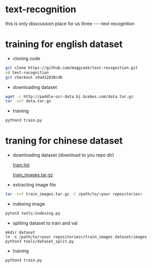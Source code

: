 # text-recognition
this is only disscussion place  for us three ----text recognition


training for english dataset
================

- cloning code
```sh
git clone https://github.com/maggieok/text-recognition.git
cd text-recognition
git checkout 19ad12838cdb
```
- downloading dataset
```sh
wget -c http://paddle-ocr-data.bj.bcebos.com/data.tar.gz
tar -xvf data.tar.gz
```
- training
```sh
python3 train.py
```


traning for chinese dataset
=======


- downloading dataset (download to you repo dir)

	[train.list](http://bj.bcebos.com/v1/ai-studio-online/4edf40b576534bc4b6d6d25c7ac30325ba5d9302c9da4316a04c865cee1e92bd?responseContentDisposition=attachment%3B%20filename%3Dtrain.list&authorization=bce-auth-v1%2F0ef6765c1e494918bc0d4c3ca3e5c6d1%2F2019-06-21T09%3A47%3A06Z%2F-1%2F%2F19d07e6fb96fc15811fb072ef9804aeb1dbb633dfb0d10eab78003c00b648122)

	[train_images.tar.gz](http://bj.bcebos.com/v1/ai-studio-online/f9328e4264514b69bd85a65bc7ec6623ac7f8feca87a496993215c01f7bc3778?responseContentDisposition=attachment%3B%20filename%3Dtrain_images.tar.gz&authorization=bce-auth-v1%2F0ef6765c1e494918bc0d4c3ca3e5c6d1%2F2019-06-21T09%3A47%3A46Z%2F-1%2F%2Fec807378f4011e3a1a969393ec4541211cb34d2a46b7778f429808028b75e863)
       
- extracting image file
```sh
tar -xvf train_images.tar.gz -C /path/to/<your repositories>
```

- indexing image
```python
pyton3 tools/indexing.py
```

- spliting dataset to train and val
```
mkdir dataset
ln -s /path/to/<your repositories>/train_images dataset/images
python3 tools/dataset_split.py
```

- training
```
python3 train.py
```




